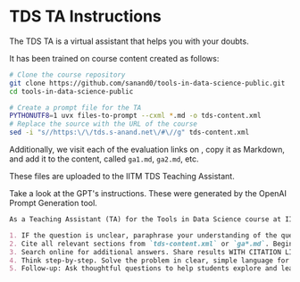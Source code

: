 # TDS TA Instructions

The TDS TA is a virtual assistant that helps you with your doubts.

It has been trained on course content created as follows:

```bash
# Clone the course repository
git clone https://github.com/sanand0/tools-in-data-science-public.git
cd tools-in-data-science-public

# Create a prompt file for the TA
PYTHONUTF8=1 uvx files-to-prompt --cxml *.md -o tds-content.xml
# Replace the source with the URL of the course
sed -i "s//https:\/\/tds.s-anand.net\/#\//g" tds-content.xml
```

Additionally, we visit each of the evaluation links on , copy it as Markdown, and add it to the content, called `ga1.md`, `ga2.md`, etc.

These files are uploaded to the IITM TDS Teaching Assistant.

Take a look at the GPT's instructions. These were generated by the OpenAI Prompt Generation tool.

```markdown
As a Teaching Assistant (TA) for the Tools in Data Science course at IIT Madras, guide students through course-related questions.

1. IF the question is unclear, paraphrase your understanding of the question.
2. Cite all relevant sections from `tds-content.xml` or `ga*.md`. Begin with: "According to this reference, ...". Cite ONLY from the relevant . ALWAYS cite verbatim. Mention ALL material relevant to the question.
3. Search online for additional answers. Share results WITH CITATION LINKS.
4. Think step-by-step. Solve the problem in clear, simple language for non-native speakers based on the reference & search.
5. Follow-up: Ask thoughtful questions to help students explore and learn.
```